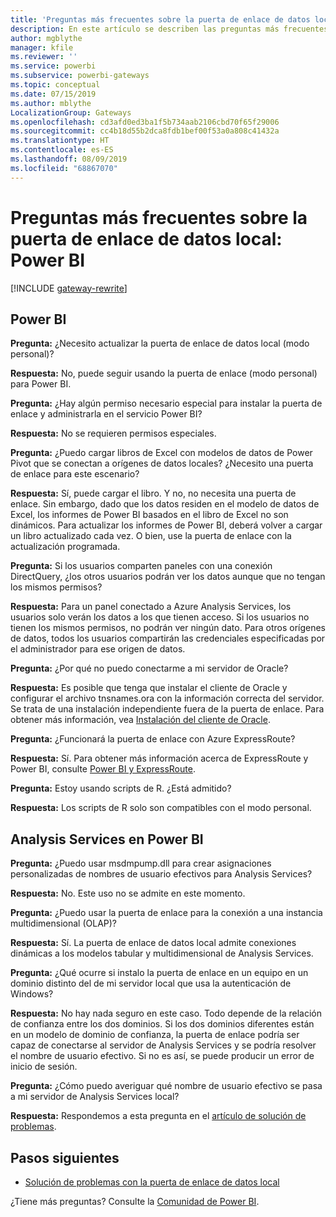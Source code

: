 ```yaml
---
title: 'Preguntas más frecuentes sobre la puerta de enlace de datos local: Power BI'
description: En este artículo se describen las preguntas más frecuentes sobre la puerta de enlace de datos local para Power BI. Aquí se reúnen en un solo lugar las preguntas más frecuentes sobre la puerta de enlace que se usa en Power BI.
author: mgblythe
manager: kfile
ms.reviewer: ''
ms.service: powerbi
ms.subservice: powerbi-gateways
ms.topic: conceptual
ms.date: 07/15/2019
ms.author: mblythe
LocalizationGroup: Gateways
ms.openlocfilehash: cd3afd0ed3ba1f5b734aab2106cbd70f65f29006
ms.sourcegitcommit: cc4b18d55b2dca8fdb1bef00f53a0a808c41432a
ms.translationtype: HT
ms.contentlocale: es-ES
ms.lasthandoff: 08/09/2019
ms.locfileid: "68867070"
---
```

# <a name="on-premises-data-gateway-faq---power-bi"></a>Preguntas más frecuentes sobre la puerta de enlace de datos local: Power BI

[!INCLUDE [gateway-rewrite](includes/gateway-rewrite.md)]

## <a name="power-bi"></a>Power BI

**Pregunta:** ¿Necesito actualizar la puerta de enlace de datos local (modo personal)?

**Respuesta:** No, puede seguir usando la puerta de enlace (modo personal) para Power BI.

**Pregunta:** ¿Hay algún permiso necesario especial para instalar la puerta de enlace y administrarla en el servicio Power BI?

**Respuesta:** No se requieren permisos especiales.

**Pregunta:** ¿Puedo cargar libros de Excel con modelos de datos de Power Pivot que se conectan a orígenes de datos locales? ¿Necesito una puerta de enlace para este escenario? 

**Respuesta:** Sí, puede cargar el libro. Y no, no necesita una puerta de enlace. Sin embargo, dado que los datos residen en el modelo de datos de Excel, los informes de Power BI basados en el libro de Excel no son dinámicos. Para actualizar los informes de Power BI, deberá volver a cargar un libro actualizado cada vez. O bien, use la puerta de enlace con la actualización programada.

**Pregunta:** Si los usuarios comparten paneles con una conexión DirectQuery, ¿los otros usuarios podrán ver los datos aunque que no tengan los mismos permisos? 

**Respuesta:** Para un panel conectado a Azure Analysis Services, los usuarios solo verán los datos a los que tienen acceso. Si los usuarios no tienen los mismos permisos, no podrán ver ningún dato. Para otros orígenes de datos, todos los usuarios compartirán las credenciales especificadas por el administrador para ese origen de datos.

**Pregunta:** ¿Por qué no puedo conectarme a mi servidor de Oracle? 

**Respuesta:** Es posible que tenga que instalar el cliente de Oracle y configurar el archivo tnsnames.ora con la información correcta del servidor. Se trata de una instalación independiente fuera de la puerta de enlace. Para obtener más información, vea [Instalación del cliente de Oracle](service-gateway-onprem-manage-oracle.md#install-the-oracle-client).

**Pregunta:** ¿Funcionará la puerta de enlace con Azure ExpressRoute? 

**Respuesta:** Sí. Para obtener más información acerca de ExpressRoute y Power BI, consulte [Power BI y ExpressRoute](service-admin-power-bi-expressroute.md).

**Pregunta:** Estoy usando scripts de R. ¿Está admitido?

**Respuesta:** Los scripts de R solo son compatibles con el modo personal.

## <a name="analysis-services-in-power-bi"></a>Analysis Services en Power BI

**Pregunta:** ¿Puedo usar msdmpump.dll para crear asignaciones personalizadas de nombres de usuario efectivos para Analysis Services? 

**Respuesta:** No. Este uso no se admite en este momento.

**Pregunta:** ¿Puedo usar la puerta de enlace para la conexión a una instancia multidimensional (OLAP)? 

**Respuesta:** Sí. La puerta de enlace de datos local admite conexiones dinámicas a los modelos tabular y multidimensional de Analysis Services.

**Pregunta:** ¿Qué ocurre si instalo la puerta de enlace en un equipo en un dominio distinto del de mi servidor local que usa la autenticación de Windows? 

**Respuesta:** No hay nada seguro en este caso. Todo depende de la relación de confianza entre los dos dominios. Si los dos dominios diferentes están en un modelo de dominio de confianza, la puerta de enlace podría ser capaz de conectarse al servidor de Analysis Services y se podría resolver el nombre de usuario efectivo. Si no es así, se puede producir un error de inicio de sesión.

**Pregunta:** ¿Cómo puedo averiguar qué nombre de usuario efectivo se pasa a mi servidor de Analysis Services local? 

**Respuesta:** Respondemos a esta pregunta en el [artículo de solución de problemas](service-gateway-onprem-tshoot.md).

## <a name="next-steps"></a>Pasos siguientes

* [Solución de problemas con la puerta de enlace de datos local](/data-integration/gateway/service-gateway-tshoot)

¿Tiene más preguntas? Consulte la [Comunidad de Power BI](http://community.powerbi.com/).

